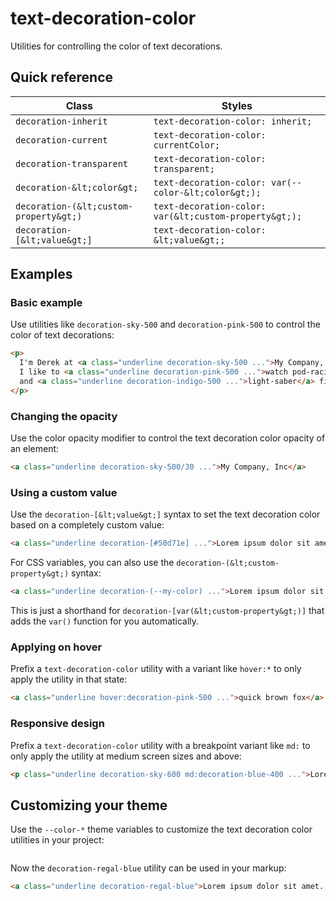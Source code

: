 # text-decoration-color

Utilities for controlling the color of text decorations.

## Quick reference

| Class                    | Styles                                   |
|--------------------------|------------------------------------------|
| `decoration-inherit`     | `text-decoration-color: inherit;`        |
| `decoration-current`     | `text-decoration-color: currentColor;`   |
| `decoration-transparent` | `text-decoration-color: transparent;`    |
| `decoration-&lt;color&gt;`     | `text-decoration-color: var(--color-&lt;color&gt;);` |
| `decoration-(&lt;custom-property&gt;)` | `text-decoration-color: var(&lt;custom-property&gt;);` |
| `decoration-[&lt;value&gt;]`   | `text-decoration-color: &lt;value&gt;;`        |


## Examples

### Basic example

Use utilities like `decoration-sky-500` and `decoration-pink-500` to control the color of text decorations:

```html
<p>
  I'm Derek at <a class="underline decoration-sky-500 ...">My Company, Inc</a>.
  I like to <a class="underline decoration-pink-500 ...">watch pod-racing</a>
  and <a class="underline decoration-indigo-500 ...">light-saber</a> fights.
</p>
```

### Changing the opacity

Use the color opacity modifier to control the text decoration color opacity of an element:

```html
<a class="underline decoration-sky-500/30 ...">My Company, Inc</a>
```

### Using a custom value

Use the `decoration-[&lt;value&gt;]` syntax to set the text decoration color based on a completely custom value:

```html
<a class="underline decoration-[#50d71e] ...">Lorem ipsum dolor sit amet...</a>
```

For CSS variables, you can also use the `decoration-(&lt;custom-property&gt;)` syntax:

```html
<a class="underline decoration-(--my-color) ...">Lorem ipsum dolor sit amet...</a>
```

This is just a shorthand for `decoration-[var(&lt;custom-property&gt;)]` that adds the `var()` function for you automatically.

### Applying on hover

Prefix a `text-decoration-color` utility with a variant like `hover:*` to only apply the utility in that state:

```html
<a class="underline hover:decoration-pink-500 ...">quick brown fox</a>
```


### Responsive design

Prefix a `text-decoration-color` utility with a breakpoint variant like `md:` to only apply the utility at medium screen sizes and above:

```html
<p class="underline decoration-sky-600 md:decoration-blue-400 ...">Lorem ipsum dolor sit amet...</p>
```


## Customizing your theme

Use the `--color-*` theme variables to customize the text decoration color utilities in your project:

```css
```

Now the `decoration-regal-blue` utility can be used in your markup:

```html
<a class="underline decoration-regal-blue">Lorem ipsum dolor sit amet...</a>
```


